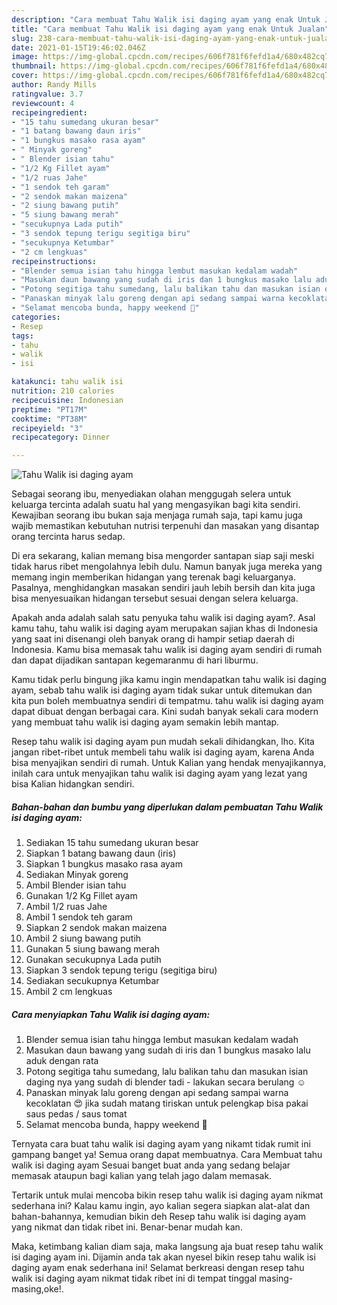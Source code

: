 ```yaml
---
description: "Cara membuat Tahu Walik isi daging ayam yang enak Untuk Jualan"
title: "Cara membuat Tahu Walik isi daging ayam yang enak Untuk Jualan"
slug: 238-cara-membuat-tahu-walik-isi-daging-ayam-yang-enak-untuk-jualan
date: 2021-01-15T19:46:02.046Z
image: https://img-global.cpcdn.com/recipes/606f781f6fefd1a4/680x482cq70/tahu-walik-isi-daging-ayam-foto-resep-utama.jpg
thumbnail: https://img-global.cpcdn.com/recipes/606f781f6fefd1a4/680x482cq70/tahu-walik-isi-daging-ayam-foto-resep-utama.jpg
cover: https://img-global.cpcdn.com/recipes/606f781f6fefd1a4/680x482cq70/tahu-walik-isi-daging-ayam-foto-resep-utama.jpg
author: Randy Mills
ratingvalue: 3.7
reviewcount: 4
recipeingredient:
- "15 tahu sumedang ukuran besar"
- "1 batang bawang daun iris"
- "1 bungkus masako rasa ayam"
- " Minyak goreng"
- " Blender isian tahu"
- "1/2 Kg Fillet ayam"
- "1/2 ruas Jahe"
- "1 sendok teh garam"
- "2 sendok makan maizena"
- "2 siung bawang putih"
- "5 siung bawang merah"
- "secukupnya Lada putih"
- "3 sendok tepung terigu segitiga biru"
- "secukupnya Ketumbar"
- "2 cm lengkuas"
recipeinstructions:
- "Blender semua isian tahu hingga lembut masukan kedalam wadah"
- "Masukan daun bawang yang sudah di iris dan 1 bungkus masako lalu aduk dengan rata"
- "Potong segitiga tahu sumedang, lalu balikan tahu dan masukan isian daging nya yang sudah di blender tadi - lakukan secara berulang ☺️"
- "Panaskan minyak lalu goreng dengan api sedang sampai warna kecoklatan 😍 jika sudah matang tiriskan untuk pelengkap bisa pakai saus pedas / saus tomat"
- "Selamat mencoba bunda, happy weekend 🥰"
categories:
- Resep
tags:
- tahu
- walik
- isi

katakunci: tahu walik isi 
nutrition: 210 calories
recipecuisine: Indonesian
preptime: "PT17M"
cooktime: "PT38M"
recipeyield: "3"
recipecategory: Dinner

---
```



![Tahu Walik isi daging ayam](https://img-global.cpcdn.com/recipes/606f781f6fefd1a4/680x482cq70/tahu-walik-isi-daging-ayam-foto-resep-utama.jpg)

Sebagai seorang ibu, menyediakan olahan menggugah selera untuk keluarga tercinta adalah suatu hal yang mengasyikan bagi kita sendiri. Kewajiban seorang ibu bukan saja menjaga rumah saja, tapi kamu juga wajib memastikan kebutuhan nutrisi terpenuhi dan masakan yang disantap orang tercinta harus sedap.

Di era  sekarang, kalian memang bisa mengorder santapan siap saji meski tidak harus ribet mengolahnya lebih dulu. Namun banyak juga mereka yang memang ingin memberikan hidangan yang terenak bagi keluarganya. Pasalnya, menghidangkan masakan sendiri jauh lebih bersih dan kita juga bisa menyesuaikan hidangan tersebut sesuai dengan selera keluarga. 



Apakah anda adalah salah satu penyuka tahu walik isi daging ayam?. Asal kamu tahu, tahu walik isi daging ayam merupakan sajian khas di Indonesia yang saat ini disenangi oleh banyak orang di hampir setiap daerah di Indonesia. Kamu bisa memasak tahu walik isi daging ayam sendiri di rumah dan dapat dijadikan santapan kegemaranmu di hari liburmu.

Kamu tidak perlu bingung jika kamu ingin mendapatkan tahu walik isi daging ayam, sebab tahu walik isi daging ayam tidak sukar untuk ditemukan dan kita pun boleh membuatnya sendiri di tempatmu. tahu walik isi daging ayam dapat dibuat dengan berbagai cara. Kini sudah banyak sekali cara modern yang membuat tahu walik isi daging ayam semakin lebih mantap.

Resep tahu walik isi daging ayam pun mudah sekali dihidangkan, lho. Kita jangan ribet-ribet untuk membeli tahu walik isi daging ayam, karena Anda bisa menyajikan sendiri di rumah. Untuk Kalian yang hendak menyajikannya, inilah cara untuk menyajikan tahu walik isi daging ayam yang lezat yang bisa Kalian hidangkan sendiri.

<!--inarticleads1-->

##### Bahan-bahan dan bumbu yang diperlukan dalam pembuatan Tahu Walik isi daging ayam:

1. Sediakan 15 tahu sumedang ukuran besar
1. Siapkan 1 batang bawang daun (iris)
1. Siapkan 1 bungkus masako rasa ayam
1. Sediakan  Minyak goreng
1. Ambil  Blender isian tahu
1. Gunakan 1/2 Kg Fillet ayam
1. Ambil 1/2 ruas Jahe
1. Ambil 1 sendok teh garam
1. Siapkan 2 sendok makan maizena
1. Ambil 2 siung bawang putih
1. Gunakan 5 siung bawang merah
1. Gunakan secukupnya Lada putih
1. Siapkan 3 sendok tepung terigu (segitiga biru)
1. Sediakan secukupnya Ketumbar
1. Ambil 2 cm lengkuas




<!--inarticleads2-->

##### Cara menyiapkan Tahu Walik isi daging ayam:

1. Blender semua isian tahu hingga lembut masukan kedalam wadah
1. Masukan daun bawang yang sudah di iris dan 1 bungkus masako lalu aduk dengan rata
1. Potong segitiga tahu sumedang, lalu balikan tahu dan masukan isian daging nya yang sudah di blender tadi - lakukan secara berulang ☺️
1. Panaskan minyak lalu goreng dengan api sedang sampai warna kecoklatan 😍 jika sudah matang tiriskan untuk pelengkap bisa pakai saus pedas / saus tomat
1. Selamat mencoba bunda, happy weekend 🥰




Ternyata cara buat tahu walik isi daging ayam yang nikamt tidak rumit ini gampang banget ya! Semua orang dapat membuatnya. Cara Membuat tahu walik isi daging ayam Sesuai banget buat anda yang sedang belajar memasak ataupun bagi kalian yang telah jago dalam memasak.

Tertarik untuk mulai mencoba bikin resep tahu walik isi daging ayam nikmat sederhana ini? Kalau kamu ingin, ayo kalian segera siapkan alat-alat dan bahan-bahannya, kemudian bikin deh Resep tahu walik isi daging ayam yang nikmat dan tidak ribet ini. Benar-benar mudah kan. 

Maka, ketimbang kalian diam saja, maka langsung aja buat resep tahu walik isi daging ayam ini. Dijamin anda tak akan nyesel bikin resep tahu walik isi daging ayam enak sederhana ini! Selamat berkreasi dengan resep tahu walik isi daging ayam nikmat tidak ribet ini di tempat tinggal masing-masing,oke!.

